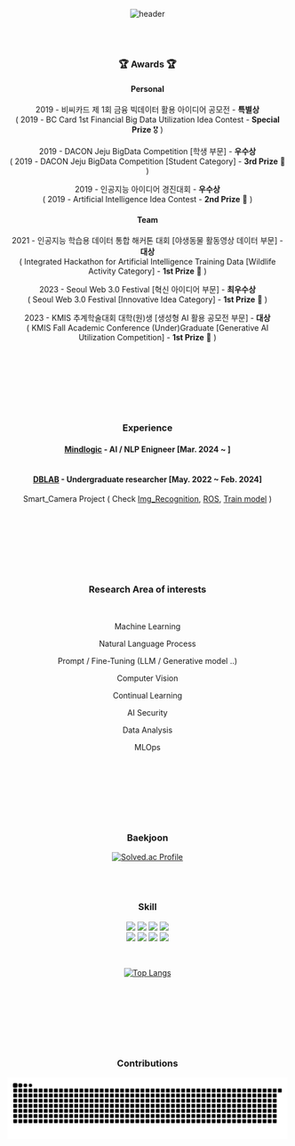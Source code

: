 <div align="center">
  
![header](https://capsule-render.vercel.app/api?type=waving&color=0:00B9FF,30:0068FF,100:814CF3&text=Hyunwoo%20Kim&fontColor=#FFFFFF&animation=fadeIn&stroke=ADADAD)

<br/>
<br/>

### :trophy: Awards :trophy:

#### Personal 

2019 - 비씨카드 제 1회 금융 빅데이터 활용 아이디어 공모전 - **특별상** <br/>
( 2019 - BC Card 1st Financial Big Data Utilization Idea Contest - **Special Prize** 🎖 ) <br/>

2019 - DACON Jeju BigData Competition [학생 부문] - **우수상** <br/>
( 2019 - DACON Jeju BigData Competition [Student Category] - **3rd Prize** 🥉 ) <br/>

2019 - 인공지능 아이디어 경진대회 - **우수상** <br/>
( 2019 - Artificial Intelligence Idea Contest - **2nd Prize** 🥈 ) <br/>


#### Team

2021 - 인공지능 학습용 데이터 통합 해커톤 대회 [야생동물 활동영상 데이터 부문] - **대상** <br/>
( Integrated Hackathon for Artificial Intelligence Training Data [Wildlife Activity Category] - **1st Prize** 🥇 ) <br/>

2023 - Seoul Web 3.0 Festival [혁신 아이디어 부문] - **최우수상** <br/>
( Seoul Web 3.0 Festival [Innovative Idea Category] - **1st Prize** 🥇 ) <br/>

2023 - KMIS 추계학술대회 대학(원)생 [생성형 AI 활용 공모전 부문] - **대상** <br/>
( KMIS Fall Academic Conference (Under)Graduate [Generative AI Utilization Competition] - **1st Prize** 🥇 ) <br/>



<br/>
<br/>

#

<br/>
<br/>

### Experience


#### [Mindlogic](https://mindlogic.ai) - AI / NLP Enigneer [Mar. 2024 ~ ] <br/> <br/>

#### [DBLAB](https://sites.google.com/hanyang.ac.kr/dblab/home?authuser=0) - Undergraduate researcher [May. 2022 ~ Feb. 2024] 

Smart_Camera Project ( Check [Img_Recognition](https://github.com/hwk06023/Img_Recognition), [ROS](https://github.com/hwk06023/To-process.bag), [Train model](https://wandb.ai/hwk06023/train/runs/j9geyxnn/overview?workspace=user-hwk06023) )

<br/>
<br/>

#

<br/>
<br/>

### Research Area of interests

<br/>

 Machine Learning

 Natural Language Process

 Prompt / Fine-Tuning (LLM / Generative model ..)

 Computer Vision

 Continual Learning

 AI Security

 Data Analysis

 MLOps

<br/>
<br/>

#

<br/>
<br/>

### Baekjoon
[![Solved.ac Profile](http://mazassumnida.wtf/api/v2/generate_badge?boj=hwk0602)](https://solved.ac/hwk0602/)

<br/>
<br/>

### Skill

<img src="https://img.shields.io/badge/C-A8B9CC?style=flat-square&logo=c&logoColor=white"/></a> <img src="https://img.shields.io/badge/C%2B%2B-00599C?style=flat-square&logo=c%2B%2B&logoColor=white"/></a> <img src="https://img.shields.io/badge/Python-3766AB?style=flat-square&logo=Python&logoColor=white"/></a> <img src="https://img.shields.io/badge/OpenCV-5C3EE8?style=flat-square&logo=opencv&logoColor=white"/></a> <br/>
<img src="https://img.shields.io/badge/Pytorch-EE4C2C?style=flat-square&logo=pytorch&logoColor=white"/></a> <img src="https://img.shields.io/badge/Tensorflow-white?style=flat-square&logo=Tensorflow&logoColor=EE4C2C"/></a> <img src="https://img.shields.io/badge/Kubernetes-326CE5?style=flat-square&logo=kubernetes&logoColor=white"/></a> <img src="https://img.shields.io/badge/Docker-2496ED?style=flat-square&logo=Docker&logoColor=white"/></a>

<br/>

[![Top Langs](https://github-readme-stats.vercel.app/api/top-langs/?username=hwk06023&layout=compact)](https://github.com/anuraghazra/github-readme-stats)

<br/>
<br/>

#

<br/>
<br/>

### Contributions

<img src="https://github.com/hwk06023/hwk06023/blob/output/github-contribution-grid-snake.svg"/>

</div>
